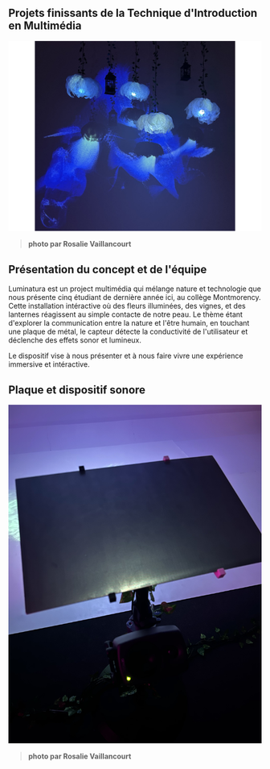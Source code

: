 ## Projets finissants de la Technique d'Introduction en Multimédia ##

![photo](media/presentation_projet.jpg)

>**photo par Rosalie Vaillancourt**

## Présentation du concept et de l'équipe ##

Luminatura est un project multimédia qui mélange nature et technologie que nous présente cinq étudiant de dernière année ici, au collège Montmorency. Cette installation intéractive où des fleurs illuminées, des vignes, et des lanternes réagissent au simple contacte de notre peau. Le thème étant d'explorer la communication entre la nature et l'être humain, en touchant une plaque de métal, le capteur détecte la conductivité de l'utilisateur et déclenche des effets sonor et lumineux. 

Le dispositif vise à nous présenter et à nous faire vivre une expérience immersive et intéractive.

## Plaque et dispositif sonore ##

![photo](media/plaque.jfif)

>**photo par Rosalie Vaillancourt**
